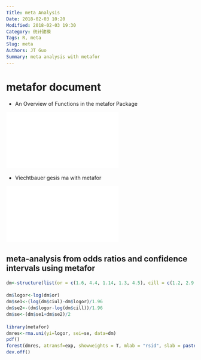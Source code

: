 ```yaml
---
Title: meta Analysis
Date: 2018-02-03 10:20
Modified: 2018-02-03 19:30
Category: 统计建模
Tags: R, meta
Slug: meta
Authors: JT Guo
Summary: meta analysis with metafor
---
```

# metafor document

+ An Overview of Functions in the metafor Package

![metafor diagram](/documents/metafor_diagram.pdf)

+ Viechtbauer gesis ma with metafor

![talks](/documents/talks_2016_viechtbauer_gesis_ma_with_metafor.pdf)

<!--more-->

## meta-analysis from odds ratios and confidence intervals using metafor

```R
dm<-structure(list(or = c(1.6, 4.4, 1.14, 1.3, 4.5), cill = c(1.2, 2.9, 0.45, 0.6, 3.2), ciul = c(2, 6.9, 2.86, 2.7, 6.1)), .Names = c("or", "cill", "ciul"), class = "data.frame", row.names = c(NA, -5L))

dm$logor<-log(dm$or)
dm$se1<-(log(dm$ciul)-dm$logor)/1.96
dm$se2<-(dm$logor-log(dm$cill))/1.96
dm$se<-(dm$se1+dm$se2)/2

library(metafor)
dmres<-rma.uni(yi=logor, sei=se, data=dm)
pdf()
forest(dmres, atransf=exp, showweights = T, mlab = "rsid", slab = paste0("study", 1:5))
dev.off()
```